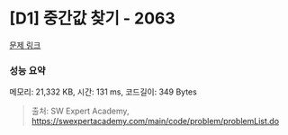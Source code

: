 # [D1] 중간값 찾기 - 2063 

[문제 링크](https://swexpertacademy.com/main/code/problem/problemDetail.do?contestProbId=AV5QPsXKA2UDFAUq) 

### 성능 요약

메모리: 21,332 KB, 시간: 131 ms, 코드길이: 349 Bytes



> 출처: SW Expert Academy, https://swexpertacademy.com/main/code/problem/problemList.do